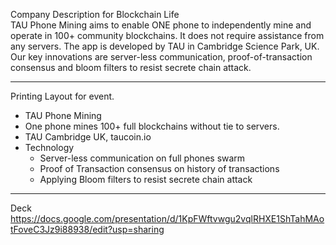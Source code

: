 Company Description for Blockchain Life <br>
TAU Phone Mining aims to enable ONE phone to independently mine and operate in 100+ community blockchains. It does not require assistance from any servers. The app is developed by TAU in Cambridge Science Park, UK. Our key innovations are server-less communication, proof-of-transaction consensus and bloom filters to resist secrete chain attack. 

---
Printing Layout for event.
* TAU Phone Mining
* One phone mines 100+ full blockchains without tie to servers.
* TAU Cambridge UK, taucoin.io
* Technology
  * Server-less communication on full phones swarm
  * Proof of Transaction consensus on history of transactions
  * Applying Bloom filters to resist secrete chain attack

---
Deck
https://docs.google.com/presentation/d/1KpFWftvwgu2vqlRHXE1ShTahMAotFoveC3Jz9i88938/edit?usp=sharing

